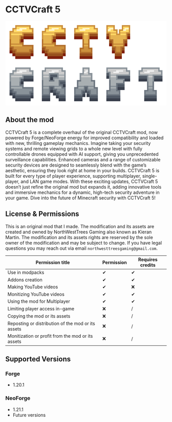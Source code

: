 # CCTVCraft 5

![CCTVCraft Logo](https://github.com/northwesttrees-gaming/cctvcraft/blob/main/pages/logo/cctvcraft_logo.png)

## About the mod
CCTVCraft 5 is a complete overhaul of the original CCTVCraft mod, now powered by Forge/NeoForge energy for improved compatibility and loaded with new, thrilling gameplay mechanics. Imagine taking your security systems and remote viewing grids to a whole new level with fully controllable drones equipped with AI support, giving you unprecedented surveillance capabilities. Enhanced cameras and a range of customizable security devices are designed to seamlessly blend with the game’s aesthetic, ensuring they look right at home in your builds. CCTVCraft 5 is built for every type of player experience, supporting multiplayer, single-player, and LAN game modes. With these exciting updates, CCTVCraft 5 doesn’t just refine the original mod but expands it, adding innovative tools and immersive mechanics for a dynamic, high-tech security adventure in your game. Dive into the future of Minecraft security with CCTVCraft 5!

## License & Permissions
This is an original mod that I made. The modification and its assets are created and owned by NorthWestTrees Gaming also known as Kieran Martin. 
The modification and its assets rights are reserved by the sole owner of the modification and may be subject to change. 
If you have legal questions you may reach out via email ``northwesttreesgaming@gmail.com``.

| Permission title | Permission | Requires credits |
| --- | --- | --- |
| Use in modpacks | ✔ | ✔ |
| Addons creation | ✔ | ✔ |
| Making YouTube videos | ✔ | ❌ |
| Monitizing YouTube videos | ✔ | ✔ |
| Using the mod for Multiplayer | ✔ | ✔ |
| Limiting player access in-game | ❌ | / |
| Copying the mod or its assets | ❌ | / |
| Reposting or distribution of the mod or its assets | ❌ | / |
| Monitization or profit from the mod or its assets | ❌ | / |

## Supported Versions
### Forge
- 1.20.1
### NeoForge
- 1.21.1
- Future versions
